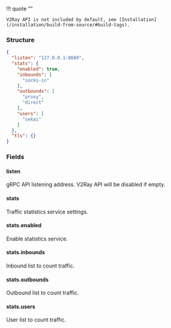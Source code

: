 !!! quote ""

    V2Ray API is not included by default, see [Installation](/installation/build-from-source/#build-tags).

### Structure

```json
{
  "listen": "127.0.0.1:8080",
  "stats": {
    "enabled": true,
    "inbounds": [
      "socks-in"
    ],
    "outbounds": [
      "proxy",
      "direct"
    ],
    "users": [
      "sekai"
    ]
  },
  "tls": {}
}
```

### Fields

#### listen

gRPC API listening address. V2Ray API will be disabled if empty.

#### stats

Traffic statistics service settings.

#### stats.enabled

Enable statistics service.

#### stats.inbounds

Inbound list to count traffic.

#### stats.outbounds

Outbound list to count traffic.

#### stats.users

User list to count traffic.